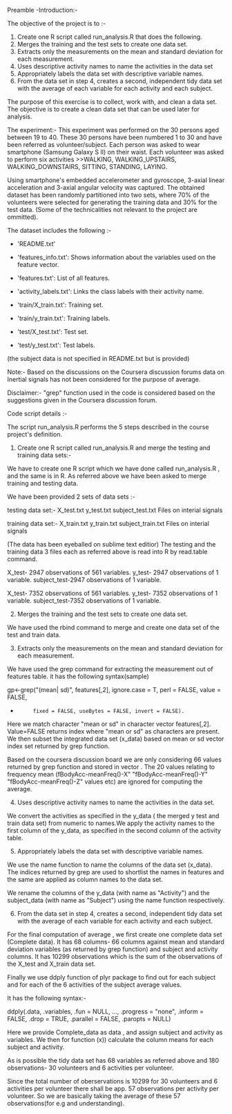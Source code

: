 Preamble -Introduction:-

The objective of the project is to :-
1. Create one R script called run_analysis.R that does the following. 
2. Merges the training and the test sets to create one data set.
3. Extracts only the measurements on the mean and standard deviation for each         measurement. 
4. Uses descriptive activity names to name the activities in the data set
5. Appropriately labels the data set with descriptive variable names. 
6. From the data set in step 4, creates a second, independent tidy data set with the     average of each variable for each activity and each subject.

The purpose of this exercise is to collect, work with, and clean a data set. The objective is to create a clean data set that can be used later for analysis.

The experiment:-
This experiment was performed on the 30 persons aged between 19 to 40. These 30 persons have been numbered 1 to 30 and have been referred as volunteer/subject. Each person was asked to wear smartphone (Samsung Galaxy S II) on their waist.  Each volunteer was asked to perform six activities >>WALKING, WALKING_UPSTAIRS, WALKING_DOWNSTAIRS, SITTING, STANDING, LAYING.

Using smartphone's embedded accelerometer and gyroscope, 3-axial linear acceleration and 3-axial angular velocity was captured. The obtained dataset has been randomly partitioned into two sets, where 70% of the volunteers were selected for generating the training data and 30% for the test data. (Some of the technicalities not relevant to the project are ommitted).

The dataset includes the following :-


- 'README.txt'

- 'features_info.txt': Shows information about the variables used on the feature vector.

- 'features.txt': List of all features.

- 'activity_labels.txt': Links the class labels with their activity name.

- 'train/X_train.txt': Training set.

- 'train/y_train.txt': Training labels.

- 'test/X_test.txt': Test set.

- 'test/y_test.txt': Test labels.

(the subject data is not specified in README.txt but is provided)

Note:- Based on the discussions on the Coursera discussion forums data on Inertial signals has not been considered for the purpose of average.

Disclaimer:- "grep" function used in the code is considered based on the suggestions given in the Coursera discussion forum.

 Code script details :-

The script run_analysis.R performs the 5 steps described in the course project's definition.

1. Create one R script called run_analysis.R and merge the testing and training data sets:- 


We have to create one R script which we have done called run_analysis.R , and the same is in R. As referred above we have been asked to merge training and testing data.

We have been provided 2 sets of data sets :-

testing data set:-
X_test.txt
y_test.txt
subject_test.txt
Files on interial signals


training data set:-
X_train.txt
y_train.txt
subject_train.txt
Files on interial signals

(The data has been eyeballed on sublime text editior)
 The testing and the training data 3 files each as referred above is read into R by read.table command. 

X_test- 2947 observations of 561 variables.
 y_test- 2947 observations of 1 variable.
subject_test-2947 observations of 1 variable.

X_test- 7352 observations of 561 variables.
 y_test- 7352 observations of 1 variable.
subject_test-7352 observations of 1 variable.




2. Merges the training and the test sets to create one data set.

We have used the rbind command to merge and create one data set of the test and train data.

3. Extracts only the measurements on the mean and standard deviation for each         measurement. 

We have used the grep command for extracting the measurement out of features table. it has the following syntax(sample)

gp<-grep("(mean| sd)", features[,2], ignore.case = T, perl = FALSE, value = FALSE,
+          fixed = FALSE, useBytes = FALSE, invert = FALSE).

Here we match character "mean or sd" in character vector features[,2]. Value=FALSE returns index where "mean or sd" as characters are present.
We then subset the integrated data set (x_data)  based on mean or sd  vector index set returned by grep function.

Based on the coursera discussion board we are only considering 66 values returned by grep function and stored in vector . The 20 values relating to frequency mean (fBodyAcc-meanFreq()-X" "fBodyAcc-meanFreq()-Y" "fBodyAcc-meanFreq()-Z" values etc) are ignored for computing the average.

4. Uses descriptive activity names to name the activities in the data set.

We convert the activities as specified in the y_data ( the merged y test and train data set) from numeric to names.We apply the activity names to the first column of the y_data, as specified in the second column of the activity table.


5. Appropriately labels the data set with descriptive variable names.

We use the name function to name the columns of the data set (x_data). The indices returned by grep are used to shortlist the names in features and the same are applied as column names to the data set.

We rename the columns of the y_data (with name as "Activity") and the subject_data (with name as "Subject") using the name function respectively. 




6. From the data set in step 4, creates a second, independent tidy data set with the     average of each variable for each activity and each subject.

For the final computation of average , we first create one complete data set (Complete data). It has 68 columns- 66 columns against mean and standard deviation variables (as returned by grep function) and subject and activity columns. It has 10299 observations which is the sum of  the observations of the X_test and X_train data set.

Finally we use ddply function of plyr package to find out for each subject and for each of the 6 activities of the subject average values. 

It has the following syntax:-

ddply(.data, .variables, .fun = NULL, ..., .progress = "none",
  .inform = FALSE, .drop = TRUE, .parallel = FALSE, .paropts = NULL)

Here we provide Complete_data as data , and assign subject and activity as variables. We then for function (x)) calculate the column means for each subject and activity.

As is possible the tidy data set has 68 variables as referred above and 180 observations- 30 volunteers and 6 activities per volunteer.

Since the total number of oberservations is 10299 for 30 volunteers and 6 activities per volunteer there shall be app. 57 observations per activity per volunteer. So we are basically taking the average of these 57 observations(for e.g and understanding).


